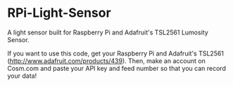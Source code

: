 RPi-Light-Sensor
================

A light sensor built for Raspberry Pi and Adafruit's TSL2561 Lumosity Sensor.

If you want to use this code, get your Raspberry Pi and Adafruit's TSL2561 (http://www.adafruit.com/products/439). Then, make an account on Cosm.com and paste your API key and feed number so that you can record your data!
